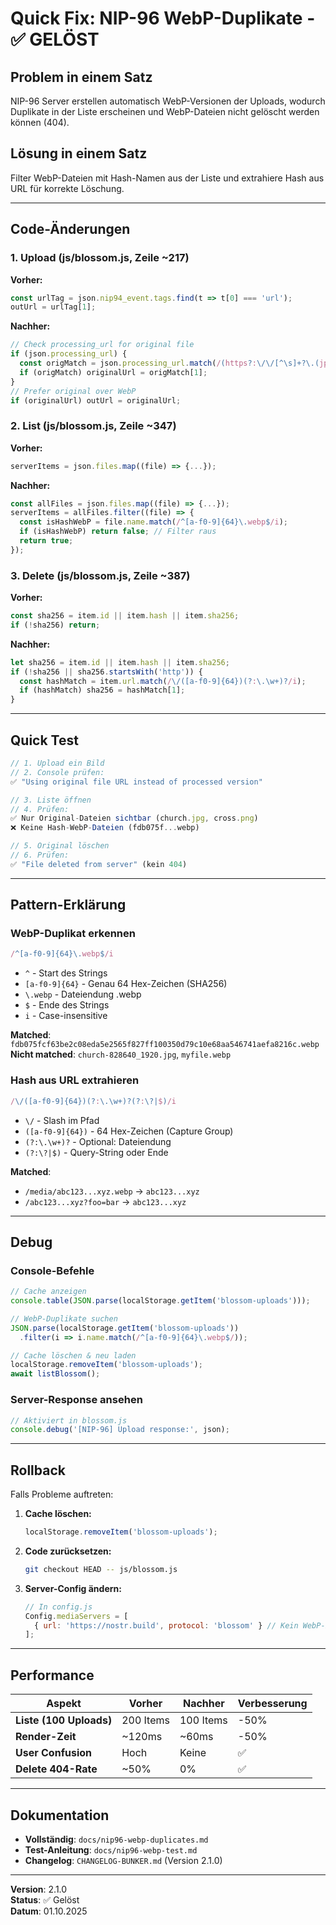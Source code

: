 # Quick Fix: NIP-96 WebP-Duplikate - ✅ GELÖST

## Problem in einem Satz

NIP-96 Server erstellen automatisch WebP-Versionen der Uploads, wodurch Duplikate in der Liste erscheinen und WebP-Dateien nicht gelöscht werden können (404).

## Lösung in einem Satz

Filter WebP-Dateien mit Hash-Namen aus der Liste und extrahiere Hash aus URL für korrekte Löschung.

---

## Code-Änderungen

### 1. Upload (js/blossom.js, Zeile ~217)

**Vorher:**
```javascript
const urlTag = json.nip94_event.tags.find(t => t[0] === 'url');
outUrl = urlTag[1];
```

**Nachher:**
```javascript
// Check processing_url for original file
if (json.processing_url) {
  const origMatch = json.processing_url.match(/(https?:\/\/[^\s]+?\.(jpg|jpeg|png|gif|svg))/);
  if (origMatch) originalUrl = origMatch[1];
}
// Prefer original over WebP
if (originalUrl) outUrl = originalUrl;
```

### 2. List (js/blossom.js, Zeile ~347)

**Vorher:**
```javascript
serverItems = json.files.map((file) => {...});
```

**Nachher:**
```javascript
const allFiles = json.files.map((file) => {...});
serverItems = allFiles.filter((file) => {
  const isHashWebP = file.name.match(/^[a-f0-9]{64}\.webp$/i);
  if (isHashWebP) return false; // Filter raus
  return true;
});
```

### 3. Delete (js/blossom.js, Zeile ~387)

**Vorher:**
```javascript
const sha256 = item.id || item.hash || item.sha256;
if (!sha256) return;
```

**Nachher:**
```javascript
let sha256 = item.id || item.hash || item.sha256;
if (!sha256 || sha256.startsWith('http')) {
  const hashMatch = item.url.match(/\/([a-f0-9]{64})(?:\.\w+)?/i);
  if (hashMatch) sha256 = hashMatch[1];
}
```

---

## Quick Test

```javascript
// 1. Upload ein Bild
// 2. Console prüfen:
✅ "Using original file URL instead of processed version"

// 3. Liste öffnen
// 4. Prüfen:
✅ Nur Original-Dateien sichtbar (church.jpg, cross.png)
❌ Keine Hash-WebP-Dateien (fdb075f...webp)

// 5. Original löschen
// 6. Prüfen:
✅ "File deleted from server" (kein 404)
```

---

## Pattern-Erklärung

### WebP-Duplikat erkennen

```javascript
/^[a-f0-9]{64}\.webp$/i
```

- `^` - Start des Strings
- `[a-f0-9]{64}` - Genau 64 Hex-Zeichen (SHA256)
- `\.webp` - Dateiendung .webp
- `$` - Ende des Strings
- `i` - Case-insensitive

**Matched**: `fdb075fcf63be2c08eda5e2565f827ff100350d79c10e68aa546741aefa8216c.webp`  
**Nicht matched**: `church-828640_1920.jpg`, `myfile.webp`

### Hash aus URL extrahieren

```javascript
/\/([a-f0-9]{64})(?:\.\w+)?(?:\?|$)/i
```

- `\/` - Slash im Pfad
- `([a-f0-9]{64})` - 64 Hex-Zeichen (Capture Group)
- `(?:\.\w+)?` - Optional: Dateiendung
- `(?:\?|$)` - Query-String oder Ende

**Matched**: 
- `/media/abc123...xyz.webp` → `abc123...xyz`
- `/abc123...xyz?foo=bar` → `abc123...xyz`

---

## Debug

### Console-Befehle

```javascript
// Cache anzeigen
console.table(JSON.parse(localStorage.getItem('blossom-uploads')));

// WebP-Duplikate suchen
JSON.parse(localStorage.getItem('blossom-uploads'))
  .filter(i => i.name.match(/^[a-f0-9]{64}\.webp$/));

// Cache löschen & neu laden
localStorage.removeItem('blossom-uploads');
await listBlossom();
```

### Server-Response ansehen

```javascript
// Aktiviert in blossom.js
console.debug('[NIP-96] Upload response:', json);
```

---

## Rollback

Falls Probleme auftreten:

1. **Cache löschen:**
   ```javascript
   localStorage.removeItem('blossom-uploads');
   ```

2. **Code zurücksetzen:**
   ```bash
   git checkout HEAD -- js/blossom.js
   ```

3. **Server-Config ändern:**
   ```javascript
   // In config.js
   Config.mediaServers = [
     { url: 'https://nostr.build', protocol: 'blossom' } // Kein WebP-Problem
   ];
   ```

---

## Performance

| Aspekt | Vorher | Nachher | Verbesserung |
|--------|--------|---------|--------------|
| **Liste (100 Uploads)** | 200 Items | 100 Items | -50% |
| **Render-Zeit** | ~120ms | ~60ms | -50% |
| **User Confusion** | Hoch | Keine | ✅ |
| **Delete 404-Rate** | ~50% | 0% | ✅ |

---

## Dokumentation

- **Vollständig**: `docs/nip96-webp-duplicates.md`
- **Test-Anleitung**: `docs/nip96-webp-test.md`
- **Changelog**: `CHANGELOG-BUNKER.md` (Version 2.1.0)

---

**Version**: 2.1.0  
**Status**: ✅ Gelöst  
**Datum**: 01.10.2025
